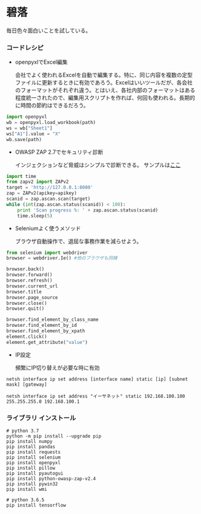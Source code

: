 # 碧落 #

毎日色々面白いことを試している。

### コードレシピ ###

* openpyxlでExcel編集

   会社でよく使われるExcelを自動で編集する。特に、同じ内容を複数の定型ファイルに更新するときに有効であろう。Excelはいいツールだが、各会社のフォーマットがそれぞれ違う。とはいえ、各社内部のフォーマットはある程度統一されたので、編集用スクリプトを作れば、何回も使われる。長期的に時間の節約はできるだろう。

```python
import openpyxl
wb = openpyxl.load_workbook(path)
ws = wb["Sheet1"]
ws["A1"].value = "X"
wb.save(path)
```

* OWASP ZAP 2.7でセキュリティ診断

   インジェクションなど脅威はシンプルで診断できる。
   サンプルは[ここ](https://github.com/zaproxy/zaproxy/wiki/ApiPython)
```python
import time
from zapv2 import ZAPv2
target = 'http://127.0.0.1:8080'
zap = ZAPv2(apikey=apikey)
scanid = zap.ascan.scan(target)
while (int(zap.ascan.status(scanid)) < 100):
    print 'Scan progress %: ' + zap.ascan.status(scanid)
    time.sleep(5)

```

* Seleniumよく使うメソッド

   ブラウザ自動操作で、退屈な事務作業を減らせよう。
~~~python
from selenium import webdriver
browser = webdriver.Ie() #他のブラウザも同様

browser.back()
browser.forward()
browser.refresh()
browser.current_url
browser.title
browser.page_source
browser.close()
browser.quit()

browser.find_element_by_class_name
browser.find_element_by_id
browser.find_element_by_xpath
element.click()
element.get_attribute("value")
~~~

* IP設定

   頻繁にIP切り替えが必要な時に有効
~~~dos
netsh interface ip set address [interface name] static [ip] [subnet mask] [gateway]

netsh interface ip set address "イーサネット" static 192.168.100.100 255.255.255.0 192.168.100.1
~~~

### ライブラリ インストール ###
~~~dos
# python 3.7
python -m pip install --upgrade pip
pip install numpy
pip install pandas
pip install requests
pip install selenium
pip install openpyxl
pip install pillow
pip install pyautogui
pip install python-owasp-zap-v2.4
pip install pywin32
pip install wmi
~~~

~~~dos
# python 3.6.5
pip install tensorflow
~~~
